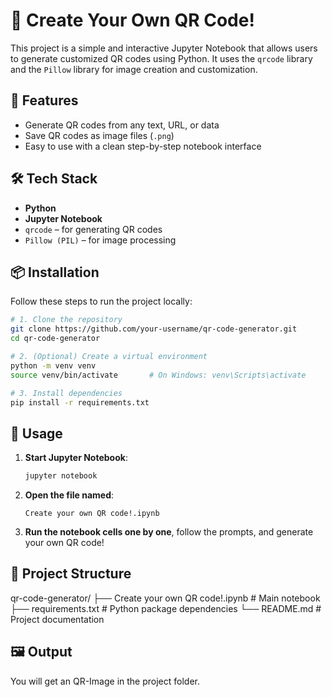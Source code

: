 # 🧾 Create Your Own QR Code!

This project is a simple and interactive Jupyter Notebook that allows users to generate customized QR codes using Python. It uses the `qrcode` library and the `Pillow` library for image creation and customization.

## 🚀 Features

- Generate QR codes from any text, URL, or data
- Save QR codes as image files (`.png`)
- Easy to use with a clean step-by-step notebook interface

## 🛠️ Tech Stack

- **Python**
- **Jupyter Notebook**
- `qrcode` – for generating QR codes
- `Pillow (PIL)` – for image processing

## 📦 Installation

Follow these steps to run the project locally:

```bash
# 1. Clone the repository
git clone https://github.com/your-username/qr-code-generator.git
cd qr-code-generator

# 2. (Optional) Create a virtual environment
python -m venv venv
source venv/bin/activate       # On Windows: venv\Scripts\activate

# 3. Install dependencies
pip install -r requirements.txt
```

## 🚀 Usage

1. **Start Jupyter Notebook**:

    ```bash
    jupyter notebook
    ```

2. **Open the file named**:

    ```
    Create your own QR code!.ipynb
    ```

3. **Run the notebook cells one by one**, follow the prompts, and generate your own QR code!


## 📁 Project Structure

qr-code-generator/ 
├── Create your own QR code!.ipynb   # Main notebook 
├── requirements.txt                 # Python package dependencies 
└── README.md                        # Project documentation


## 🖼️ Output

You will get an QR-Image in the project folder.




